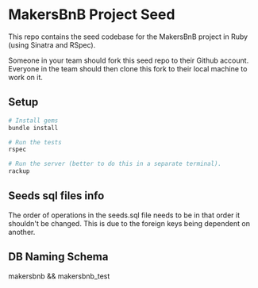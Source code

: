 # MakersBnB Project Seed

This repo contains the seed codebase for the MakersBnB project in Ruby (using Sinatra and RSpec).

Someone in your team should fork this seed repo to their Github account. Everyone in the team should then clone this fork to their local machine to work on it.

## Setup

```bash
# Install gems
bundle install

# Run the tests
rspec

# Run the server (better to do this in a separate terminal).
rackup
```
## Seeds sql files info
The order of operations  in the seeds.sql file needs to be in that order it shouldn't be changed. This is due to the foreign keys being dependent on another.

## DB Naming Schema 
makersbnb && makersbnb_test

